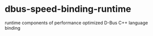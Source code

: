 dbus-speed-binding-runtime
==========================

runtime components of performance optimized D-Bus C++ language binding